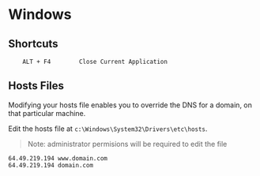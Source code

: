 Windows
=======

Shortcuts
---------

```
    ALT + F4        Close Current Application
```

Hosts Files
-----------

Modifying your hosts file enables you to override the DNS for a domain, on that particular machine.

Edit the hosts file at `c:\Windows\System32\Drivers\etc\hosts`.

>Note: administrator permisions will be required to edit the file

```
64.49.219.194 www.domain.com
64.49.219.194 domain.com
```